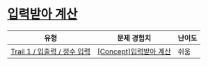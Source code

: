 # [입력받아 계산](https://www.codetree.ai/trails/complete/curated-cards/intro-input-calculate)

|유형|문제 경험치|난이도|
|---|---|---|
|[Trail 1 / 입출력 / 정수 입력](https://www.codetree.ai/trail-info/novice-low/)|[[Concept]입력받아 계산](https://www.codetree.ai/trails/complete/curated-cards/intro-input-calculate/)|쉬움|

